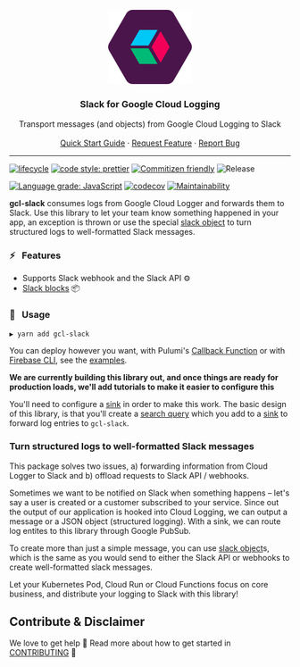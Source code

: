 <p align="center">
    <img src="./.github/logo.svg" alt="Logo" width="150px">
</p>

<p align="center">
    <h3 align="center">Slack for Google Cloud Logging</h3>
</p>

<p align="center">
    Transport messages (and objects) from Google Cloud Logging to Slack
    <br />
    <br />
    <a href="#space_invader--usage">Quick Start Guide</a>
    ·
    <a href="https://github.com/bjerkio/gcl-slack/issues">Request Feature</a>
    ·
    <a href="https://github.com/bjerkio/gcl-slack/issues">Report Bug</a>
  </p>
</p>

---

[![lifecycle](https://img.shields.io/badge/lifecycle-experimental-orange.svg)](https://www.tidyverse.org/lifecycle/#experimental)
[![code style: prettier](https://img.shields.io/badge/code_style-prettier-ff69b4.svg?style=flat-square)](https://github.com/prettier/prettier)
[![Commitizen friendly](https://img.shields.io/badge/commitizen-friendly-brightgreen.svg?style=flat-square)](http://commitizen.github.io/cz-cli/)
![Release](https://github.com/bjerkio/gcl-slack/workflows/Release/badge.svg)

[![Language grade: JavaScript](https://img.shields.io/lgtm/grade/javascript/g/bjerkio/gcl-slack.svg?logo=lgtm&logoWidth=18)](https://lgtm.com/projects/g/bjerkio/gcl-slack/context:javascript)
[![codecov](https://codecov.io/gh/bjerkio/gcl-slack/branch/main/graph/badge.svg)](https://codecov.io/gh/bjerkio/gcl-slack)
[![Maintainability](https://api.codeclimate.com/v1/badges/abaf7c9907eccc452518/maintainability)](https://codeclimate.com/github/bjerkio/gcl-slack/maintainability)

**gcl-slack** consumes logs from Google Cloud Logger and forwards them to Slack.
Use this library to let your team know something happened in your app, an
exception is thrown or use the special [slack object] to turn structured logs to
well-formatted Slack messages.

[slack object]: #
[slack blocks]: https://api.slack.com/block-kit

### :zap: &nbsp; Features

- Supports Slack webhook and the Slack API ⚙️
- [Slack blocks] 📦

### :space_invader: &nbsp; Usage

```shell
▶ yarn add gcl-slack
```

You can deploy however you want, with Pulumi's [Callback
Function][pulumi-callback] or with [Firebase CLI][firebase], see the [examples].

**We are currently building this library out, and once things are ready for
production loads, we'll add tutorials to make it easier to configure this**

You'll need to configure a [sink] in order to make this work. The basic design
of this library, is that you'll create a [search query] which you add to a [sink] to
forward log entries to `gcl-slack`.

[sink]: https://cloud.google.com/logging/docs/export/configure_export_v2
[search query]: https://cloud.google.com/logging/docs/view/advanced-queries
[examples]: ./examples

### Turn structured logs to well-formatted Slack messages

This package solves two issues, a) forwarding information from Cloud Logger to
Slack and b) offload requests to Slack API / webhooks.

Sometimes we want to be notified on Slack when something happens – let's say a
user is created or a customer subscribed to your service. Since out the output
of our application is hooked into Cloud Logging, we can output a message or a
JSON object (structured logging). With a sink, we can route log entites to this
library through Google PubSub.

To create more than just a simple message, you can use [slack object]s, which is
the same as you would send to either the Slack API or webhooks to create
well-formatted slack messages.

Let your Kubernetes Pod, Cloud Run or Cloud Functions focus on core business,
and distribute your logging to Slack with this library!

[pulumi-callback]:
  https://www.pulumi.com/blog/simple-serverless-programming-with-google-cloud-functions-and-pulumi/
[firebase]: https://firebase.google.com/docs/functions/get-started

## Contribute & Disclaimer

We love to get help 🙏 Read more about how to get started in
[CONTRIBUTING](CONTRIBUTING.md) 🌳

